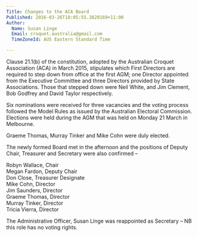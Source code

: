 ```yaml
---
Title: Changes to the ACA Board
Published: 2016-03-26T18:05:55.3820169+11:00
Author:
  Name: Susan Linge
  Email: croquet.australia@gmail.com
  TimeZoneId: AUS Eastern Standard Time

---
```

Clause 21.1(b) of the constitution, adopted by the Australian Croquet Association (ACA) in March 2015, stipulates which First Directors are required to step down from office at the first AGM; one Director appointed from the Executive Committee and three Directors provided by State Associations.  Those that stepped down were Neil White, and Jim Clement, Bob Godfrey and David Taylor respectively. 

Six nominations were received for three vacancies and the voting process followed the Model Rules as issued by the Australian Electoral Commission.  Elections were held during the AGM that was held on Monday 21 March in Melbourne.

Graeme Thomas, Murray Tinker and Mike Cohn were duly elected.

The newly formed Board met in the afternoon and the positions of Deputy Chair, Treasurer and Secretary were also confirmed – 

Robyn Wallace, Chair
<br/>Megan Fardon, Deputy Chair
<br/>Don Close, Treasurer Designate
<br/>Mike Cohn, Director
<br/>Jim Saunders, Director
<br/>Graeme Thomas, Director
<br/>Murray Tinker, Director
<br/>Tricia Vierra, Director

The Administrative Officer, Susan Linge was reappointed as Secretary – NB this role has no voting rights.